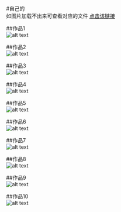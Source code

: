 #自己的   
如图片加载不出来可查看对应的文件  [点击该链接](/images/work "images")      

##作品1      
![alt text](/images/work/02橄榄油介绍60x160.jpg "02橄榄油介绍")     
      
##作品2            
![alt text](/images/work/File1.jpg "File1")        
      
##作品3            
![alt text](/images/work/促销活动易拉宝.jpg "促销活动易拉宝")        
     
##作品4           
![alt text](/images/work/橄榄油折页.jpg "橄榄油折页")       
      
##作品5            
![alt text](/images/work/健康时报.jpg "健康时报")       
      
##作品6            
![alt text](/images/work/空中之星.jpg "空中之星")       
      
##作品7            
![alt text](/images/work/礼品盒.jpg "礼品盒")       
      
##作品8            
![alt text](/images/work/青溪展架60X160.jpg "青溪展架60X160")       
       
##作品9             
![alt text](/images/work/网页设计.jpg "网页设计")        
      
##作品10      
![alt text](/images/work/网页展开.jpg "网页展开")     
      
